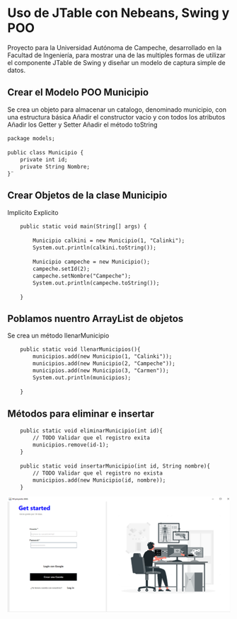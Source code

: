 # Uso de JTable con Nebeans, Swing y POO

Proyecto para la Universidad Autónoma de Campeche, desarrollado en la Facultad de Ingeniería, para mostrar una de las multiples formas de utilizar el componente JTable de Swing y diseñar un modelo de captura simple de datos.


## Crear el Modelo POO Municipio

Se crea un objeto para almacenar un catalogo, denominado municipio, con una estructura básica
Añadir el constructor vacio y con todos los atributos
Añadir los Getter y Setter
Añadir el método toString

```
package models;

public class Municipio {
    private int id;
    private String Nombre;
}¨
```

## Crear Objetos  de la clase Municipio
Implicito
Explicito

```
    public static void main(String[] args) {

        Municipio calkini = new Municipio(1, "Calinki");
        System.out.println(calkini.toString());
        
        Municipio campeche = new Municipio();
        campeche.setId(2);
        campeche.setNombre("Campeche");
        System.out.println(campeche.toString());

    }

```

## Poblamos nuentro ArrayList de objetos
Se crea un método llenarMunicipio

```
    public static void llenarMunicipios(){
        municipios.add(new Municipio(1, "Calinki"));
        municipios.add(new Municipio(2, "Campeche"));
        municipios.add(new Municipio(3, "Carmen"));
        System.out.println(municipios);
        
    }
```

## Métodos para eliminar e insertar

```
    public static void eliminarMunicipio(int id){
        // TODO Validar que el registro exita
        municipios.remove(id-1);
    }
    
    public static void insertarMunicipio(int id, String nombre){
        // TODO Validar que el registro no exista
        municipios.add(new Municipio(id, nombre));
    }
```

![](https://github.com/edcaamal/documentationProjects/blob/main/documentationProjects/AplicacionSwing/login.PNG?raw=true)

